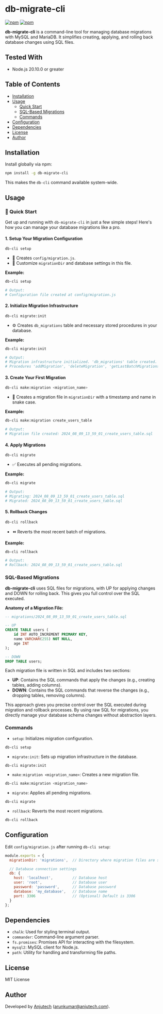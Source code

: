 # db-migrate-cli

[![npm](https://badgen.net/npm/v/db-migrate-cli)](https://www.npmjs.com/package/db-migrate-cli)
[![npm](https://badgen.net/npm/license/db-migrate-cli)](https://www.npmjs.com/package/db-migrate-cli)

**db-migrate-cli** is a command-line tool for managing database migrations with MySQL and MariaDB. It simplifies creating, applying, and rolling back database changes using SQL files.

## Tested With

- Node.js 20.10.0 or greater

## Table of Contents
-   [Installation](#installation)
-   [Usage](#usage)
    -   [Quick Start](#quick-start)
    -   [SQL-Based Migrations](#sql-based-migrations)
    -   [Commands](#commands)
-   [Configuration](#configuration)
-   [Dependencies](#dependencies)
-   [License](#license)
-   [Author](#author)

## Installation
Install globally via npm:

```bash
npm install -g db-migrate-cli
```
This makes the `db-cli` command available system-wide.

## Usage

### <a id="quick-start"></a> 🚀 Quick Start
Get up and running with `db-migrate-cli` in just a few simple steps! Here's how you can manage your database migrations like a pro.

#### **1. Setup Your Migration Configuration**
```bash
db-cli setup
```

- 📝 Creates `config/migration.js`.
- 🔧 Customize `migrationDir` and database settings in this file.

**Example:**
```bash
db-cli setup

# Output:
# Configuration file created at config/migration.js
```
#### **2. Initialize Migration Infrastructure**
```bash
db-cli migrate:init
```

- ⚙️ Creates `db_migrations` table and necessary stored procedures in your database.

**Example:**
```bash
db-cli migrate:init

# Output:
# Migration infrastructure initialized. 'db_migrations' table created.
# Procedures 'addMigration', 'deleteMigration', 'getLastBatchMigrations', and 'getMigrations' created.
```

#### **3. Create Your First Migration**
```bash
db-cli make:migration <migration_name>
```

- 📁 Creates a migration file in `migrationDir` with a timestamp and name in snake case.

**Example:**
```bash
db-cli make:migration create_users_table

# Output:
# Migration file created: 2024_08_09_13_59_01_create_users_table.sql
```
#### **4. Apply Migrations**
```bash
db-cli migrate
```

- ✅ Executes all pending migrations.

**Example:**
```bash
db-cli migrate

# Output:
# Migrating: 2024_08_09_13_59_01_create_users_table.sql
# Migrated: 2024_08_09_13_59_01_create_users_table.sql
```
#### **5. Rollback Changes**
```bash
db-cli rollback
```

- ⏪ Reverts the most recent batch of migrations.

**Example:**
```bash
db-cli rollback

# Output:
# Rollback: 2024_08_09_13_59_01_create_users_table.sql
```
### SQL-Based Migrations

**db-migrate-cli** uses SQL files for migrations, with UP for applying changes and DOWN for rolling back. This gives you full control over the SQL executed. 

**Anatomy of a Migration File:**
```sql
-- migrations/2024_08_09_13_59_01_create_users_table.sql

-- UP
CREATE TABLE users (
    id INT AUTO_INCREMENT PRIMARY KEY,
    name VARCHAR(255) NOT NULL,
    age INT
);

-- DOWN
DROP TABLE users;
```

Each migration file is written in SQL and includes two sections:

- **UP**: Contains the SQL commands that apply the changes (e.g., creating tables, adding columns).
- **DOWN**: Contains the SQL commands that reverse the changes (e.g., dropping tables, removing columns).

This approach gives you precise control over the SQL executed during migration and rollback processes. By using raw SQL for migrations, you directly manage your database schema changes without abstraction layers.

### Commands
- `setup`: Initializes migration configuration.
```bash
db-cli setup
```
- `migrate:init`: Sets up migration infrastructure in the database.
```bash
db-cli migrate:init
```
- `make:migration <migration_name>`: Creates a new migration file.
```bash
db-cli make:migration <migration_name>
```
- `migrate`: Applies all pending migrations.
```bash
db-cli migrate
```
- `rollback`: Reverts the most recent migrations.
```bash
db-cli rollback
```

## Configuration
Edit `config/migration.js` after running `db-cli setup`:
```javascript
module.exports = {
  migrationDir: 'migrations',  // Directory where migration files are stored

  // Database connection settings
  db: {
    host: 'localhost',         // Database host
    user: 'root',              // Database user
    password: 'password',      // Database password
    database: 'my_database',   // Database name
    port: 3306                 // (Optional) Default is 3306
  }
};
```
## Dependencies

-  `chalk`: Used for styling terminal output.
-  `commander`: Command-line argument parser.
-  `fs.promises`: Promises API for interacting with the filesystem.
-  `mysql2`: MySQL client for Node.js.
-  `path`: Utility for handling and transforming file paths.

## License

MIT License

## Author

Developed by [Anjutech](https://www.anjutech.com) (<arunkumar@anjutech.com>).